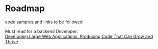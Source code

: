 # Roadmap
code samples and links to be followed


Must read for a backend Developer:   
[Developing Large Web Applications: Producing Code That Can Grow and Thrive](http://amzn.to/2lAB2a5)
